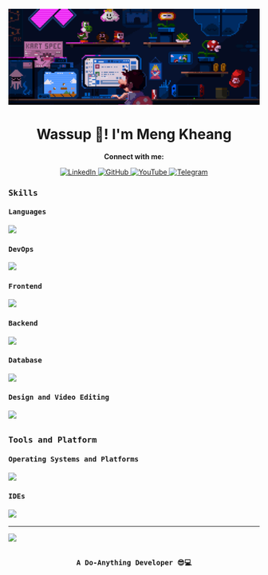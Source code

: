 <p align="center">
  <img alt="GIF" src="https://raw.githubusercontent.com/mhardik003/mhardik003/main/gifs/mario.gif">
</p>

<h1 align="center">Wassup 👋! I'm Meng Kheang</h1>

<p align="center">
  <strong>Connect with me:</strong>
</p>

<div align="center">
  <a href="https://www.linkedin.com/in/mengkheangnai/">
    <img alt="LinkedIn" width="100px" src="https://img.shields.io/badge/Linkedin-0A66C2?style=for-the-badge&logo=Linkedin&logoColor=white" />
  </a>
  <a href="https://github.com/kheanggg">
    <img alt="GitHub" width="100px" src="https://img.shields.io/badge/Github-181717?style=for-the-badge&logo=Github&logoColor=white" />
  </a>
  <a href="https://www.youtube.com/@mightyrice">
    <img alt="YouTube" width="100px" src="https://img.shields.io/badge/YouTube-FF0000?style=for-the-badge&logo=YouTube&logoColor=white" />
  </a>
  <a href="https://t.me/kheanggg1">
    <img alt="Telegram" width="100px" src="https://img.shields.io/badge/Telegram-0088CC?style=for-the-badge&logo=Telegram&logoColor=white" />
  </a>
</div>

<h3><b><samp>Skills</samp></b></h3>

<h4><b><samp>Languages</samp></b></h4>

![](https://skillicons.dev/icons?i=cpp,c,py,java,js,php,bash&perline=18)

<h4><b><samp>DevOps</samp></b></h4>

![](https://skillicons.dev/icons?i=git,docker,jenkins,nginx,aws,gcp&perline=18)

<h4><b><samp>Frontend</samp></b></h4>

![](https://skillicons.dev/icons?i=html,css,tailwind,javascript,bootstrap,react,nextjs)

<h4><b><samp>Backend</samp></b></h4>

![](https://skillicons.dev/icons?i=javascript,nodejs,express,php,laravel,postman&perline=18)

<h4><b><samp>Database</samp></b></h4>

![](https://skillicons.dev/icons?i=postgres,mysql,sqlite&perline=18)

<h4><b><samp>Design and Video Editing</samp></b></h4>

![](https://skillicons.dev/icons?i=ps,ai,figma&perline=18)
    
##
<h3><b><samp>Tools and Platform</samp></b></h3>

<h4><b><samp>Operating Systems and Platforms</samp></b></h4>

![](https://skillicons.dev/icons?i=windows,linux,ubuntu,debian&perline=18)

<h4><b><samp>IDEs</samp></b></h4>

![](https://skillicons.dev/icons?i=pycharm,vscode,androidstudio&perline=18)

<hr> 

![](https://github.com/amandewatnitrr/amandewatnitrr/blob/main/header_.png)

## <p align="center"><h4 align="center"><samp> A Do-Anything Developer 😎💻 </samp></h4></p>
